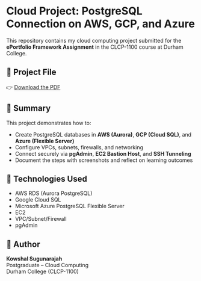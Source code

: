 # Cloud Project: PostgreSQL Connection on AWS, GCP, and Azure

This repository contains my cloud computing project submitted for the **ePortfolio Framework Assignment** in the CLCP-1100 course at Durham College.

## 📄 Project File
👉 [Download the PDF](./Postgre%20connection%20(AWS,GCP,AZURE).pdf)

## 🧠 Summary
This project demonstrates how to:
- Create PostgreSQL databases in **AWS (Aurora)**, **GCP (Cloud SQL)**, and **Azure (Flexible Server)**
- Configure VPCs, subnets, firewalls, and networking
- Connect securely via **pgAdmin**, **EC2 Bastion Host**, and **SSH Tunneling**
- Document the steps with screenshots and reflect on learning outcomes

## 🚀 Technologies Used
- AWS RDS (Aurora PostgreSQL)
- Google Cloud SQL
- Microsoft Azure PostgreSQL Flexible Server
- EC2
- VPC/Subnet/Firewall
- pgAdmin

## 📌 Author
**Kowshal Sugunarajah**  
Postgraduate – Cloud Computing  
Durham College (CLCP-1100)

